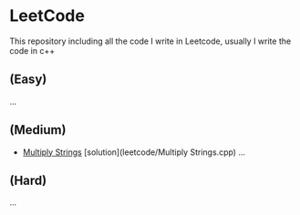 # LeetCode 

This repository including all the code I write in Leetcode, usually I write the code in c++

##  (Easy)

...

##  (Medium)

- [Multiply Strings](https://leetcode.com/problems/multiply-strings/description/) [solution](leetcode/Multiply Strings.cpp)
...

## (Hard)

...
